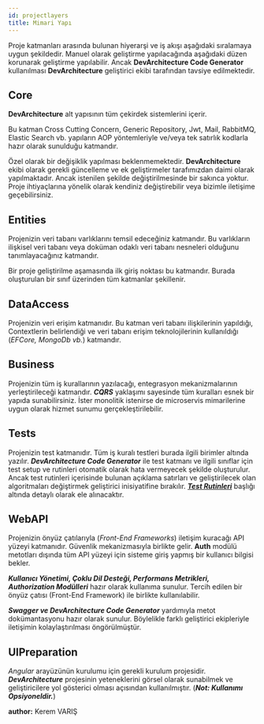 ```yaml
---
id: projectlayers
title: Mimari Yapı
---
```


Proje katmanları arasında bulunan hiyerarşi ve iş akışı aşağıdaki
sıralamaya uygun şekildedir. Manuel olarak geliştirme yapılacağında
aşağıdaki düzen korunarak geliştirme yapılabilir. Ancak
**DevArchitecture Code Generator** kullanılması **DevArchitecture**
geliştirici ekibi tarafından tavsiye edilmektedir.


## Core

**DevArchitecture** alt yapısının tüm çekirdek sistemlerini içerir. 

Bu katman Cross Cutting Concern, Generic Repository, Jwt, Mail, RabbitMQ, Elastic Search vb. yapıların AOP yöntemleriyle ve/veya tek satırlık kodlarla hazır olarak sunulduğu katmandır.

Özel olarak bir değişiklik yapılması beklenmemektedir. 
**DevArchitecture** ekibi olarak gerekli güncelleme ve ek geliştirmeler tarafımızdan daimi olarak yapılmaktadır.
Ancak istenilen şekilde değiştirilmesinde bir sakınca yoktur.
Proje ihtiyaçlarına yönelik olarak kendiniz değiştirebilir veya bizimle iletişime geçebilirsiniz.

## Entities

Projenizin veri tabanı varlıklarını temsil edeceğiniz katmandır. Bu
varlıkların ilişkisel veri tabanı veya doküman odaklı veri tabanı
nesneleri olduğunu tanımlayacağınız katmandır.

Bir proje geliştirilme aşamasında ilk giriş noktası bu katmandır. Burada oluşturulan bir sınıf üzerinden tüm katmanlar şekillenir.

## DataAccess

Projenizin veri erişim katmanıdır. Bu katman veri tabanı ilişkilerinin yapıldığı, Contextlerin belirlendiği ve veri tabanı erişim teknolojilerinin kullanıldığı (*EFCore, MongoDb vb.*) katmandır.

## Business

Projenizin tüm iş kurallarının yazılacağı, entegrasyon mekanizmalarının yerleştirileceği katmandır.
***CQRS*** yaklaşımı sayesinde tüm kuralları esnek bir yapıda sunabilirsiniz. İster monolitik istenirse de microservis mimarilerine uygun olarak hizmet sunumu gerçekleştirilebilir.

## Tests

Projenizin test katmanıdır. Tüm iş kuralı testleri burada ilgili
birimler altında yazılır. ***DevArchitecture Code Generator*** ile test katmanı ve ilgili sınıflar için test setup ve rutinleri otomatik olarak hata vermeyecek şekilde oluşturulur. Ancak test rutinleri içerisinde bulunan açıklama satırları ve geliştirilecek olan algoritmaları değiştirmek geliştirici inisiyatifine bırakılır. [***Test Rutinleri***](testroutines)  başlığı altında detaylı olarak ele alınacaktır.

## WebAPI

Projenizin önyüz çatılarıyla (*Front-End Frameworks*) iletişim kuracağı API yüzeyi katmanıdır.
Güvenlik mekanizmasıyla birlikte gelir. **Auth** modülü metotları dışında
tüm API yüzeyi için sisteme giriş yapmış bir kullanıcı bilgisi bekler.

***Kullanıcı Yönetimi, Çoklu Dil Desteği, Performans Metrikleri, Authorization Modülleri*** hazır olarak kullanıma sunulur. Tercih edilen bir önyüz çatısı (Front-End Framework) ile birlikte kullanılabilir.

***Swagger ve DevArchitecture Code Generator*** yardımıyla metot dokümantasyonu hazır olarak sunulur. Böylelikle farklı geliştirici ekipleriyle iletişimin kolaylaştırılması öngörülmüştür.

## UIPreparation

*Angular* arayüzünün kurulumu için gerekli kurulum projesidir. ***DevArchitecture*** projesinin yeteneklerini görsel olarak sunabilmek ve geliştiricilere yol gösterici olması açısından kullanılmıştır. 
(***Not: Kullanımı Opsiyoneldir.***)

**author:** Kerem VARIŞ